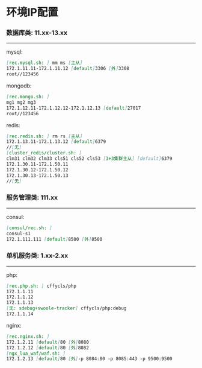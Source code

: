 环境IP配置
====
### 数据库类: 11.xx-13.xx
----
mysql:
```markdown
[rec.mysql.sh: ] mm ms [主从]
172.1.11.11-172.1.11.12 [default]3306 [外]3308
root//123456
```

mongodb:
```markdown
[rec.mongo.sh: ]
mg1 mg2 mg3
172.1.12.11-172.1.12.12-172.1.12.13 [default]27017
root//123456
```

redis:
```markdown
[rec.redis.sh: ] rm rs [主从]
172.1.13.11-172.1.13.12 [default]6379
//[无]
[cluster_redis/cluster.sh: ]
clm31 clm32 clm33 cls51 cls52 cls53 [3+3集群主从] [default]6379
172.1.30.11-172.1.50.11
172.1.30.12-172.1.50.12
172.1.30.13-172.1.50.13
//[无]
```

### 服务管理类: 111.xx
----
consul:
```markdown
[consul/rec.sh: ]
consul-s1
172.1.111.111 [default]8500 [外]8500
```

### 单机服务类: 1.xx-2.xx
----
php:
```markdown
[rec.php.sh: ] cffycls/php
172.1.1.11
172.1.1.12
172.1.1.13
[无: sdebug+swoole-tracker] cffycls/php:debug
172.1.1.14
```

nginx:
```markdown
[rec.nginx.sh: ]
172.1.2.11 [default]80 [外]8080
172.1.2.12 [default]80 [外]8082
[ngx_lua_waf/waf.sh: ]
172.1.2.13 [default]80 [外]-p 8084:80 -p 8085:443 -p 9500:9500
```
